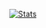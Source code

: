 [![Stats](https://github-readme-stats.vercel.app/api?username=rhlc&count_private=true&theme=radical)](https://github.com/anuraghazra/github-readme-stats)
